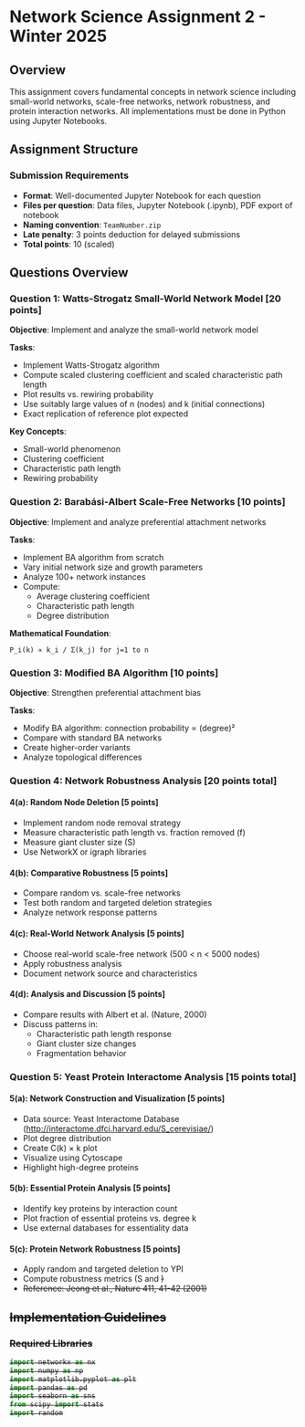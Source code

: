 # Network Science Assignment 2 - Winter 2025

## Overview
This assignment covers fundamental concepts in network science including small-world networks, scale-free networks, network robustness, and protein interaction networks. All implementations must be done in Python using Jupyter Notebooks.

## Assignment Structure

### Submission Requirements
- **Format**: Well-documented Jupyter Notebook for each question
- **Files per question**: Data files, Jupyter Notebook (.ipynb), PDF export of notebook
- **Naming convention**: `TeamNumber.zip`
- **Late penalty**: 3 points deduction for delayed submissions
- **Total points**: 10 (scaled)

## Questions Overview

### Question 1: Watts-Strogatz Small-World Network Model [20 points]
**Objective**: Implement and analyze the small-world network model

**Tasks**:
- Implement Watts-Strogatz algorithm
- Compute scaled clustering coefficient and scaled characteristic path length
- Plot results vs. rewiring probability
- Use suitably large values of n (nodes) and k (initial connections)
- Exact replication of reference plot expected

**Key Concepts**:
- Small-world phenomenon
- Clustering coefficient
- Characteristic path length
- Rewiring probability

### Question 2: Barabási-Albert Scale-Free Networks [10 points]
**Objective**: Implement and analyze preferential attachment networks

**Tasks**:
- Implement BA algorithm from scratch
- Vary initial network size and growth parameters
- Analyze 100+ network instances
- Compute:
  - Average clustering coefficient
  - Characteristic path length
  - Degree distribution

**Mathematical Foundation**:
```
P_i(k) ∝ k_i / Σ(k_j) for j=1 to n
```

### Question 3: Modified BA Algorithm [10 points]
**Objective**: Strengthen preferential attachment bias

**Tasks**:
- Modify BA algorithm: connection probability ∝ (degree)²
- Compare with standard BA networks
- Create higher-order variants
- Analyze topological differences

### Question 4: Network Robustness Analysis [20 points total]

#### 4(a): Random Node Deletion [5 points]
- Implement random node removal strategy
- Measure characteristic path length vs. fraction removed (f)
- Measure giant cluster size (S)
- Use NetworkX or igraph libraries

#### 4(b): Comparative Robustness [5 points]
- Compare random vs. scale-free networks
- Test both random and targeted deletion strategies
- Analyze network response patterns

#### 4(c): Real-World Network Analysis [5 points]
- Choose real-world scale-free network (500 < n < 5000 nodes)
- Apply robustness analysis
- Document network source and characteristics

#### 4(d): Analysis and Discussion [5 points]
- Compare results with Albert et al. (Nature, 2000)
- Discuss patterns in:
  - Characteristic path length response
  - Giant cluster size changes
  - Fragmentation behavior

### Question 5: Yeast Protein Interactome Analysis [15 points total]

#### 5(a): Network Construction and Visualization [5 points]
- Data source: Yeast Interactome Database (http://interactome.dfci.harvard.edu/S_cerevisiae/)
- Plot degree distribution
- Create C(k) × k plot
- Visualize using Cytoscape
- Highlight high-degree proteins

#### 5(b): Essential Protein Analysis [5 points]
- Identify key proteins by interaction count
- Plot fraction of essential proteins vs. degree k
- Use external databases for essentiality data

#### 5(c): Protein Network Robustness [5 points]
- Apply random and targeted deletion to YPI
- Compute robustness metrics (S and <s>)
- Reference: Jeong et al., Nature 411, 41-42 (2001)

## Implementation Guidelines

### Required Libraries
```python
import networkx as nx
import numpy as np
import matplotlib.pyplot as plt
import pandas as pd
import seaborn as sns
from scipy import stats
import random
```

